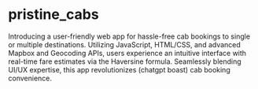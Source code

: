 # pristine_cabs
Introducing a user-friendly web app for hassle-free cab bookings to single or multiple destinations. Utilizing JavaScript, HTML/CSS, and advanced Mapbox and Geocoding APIs, users experience an intuitive interface with real-time fare estimates via the Haversine formula. Seamlessly blending UI/UX expertise, this app revolutionizes (chatgpt boast) cab booking convenience.
